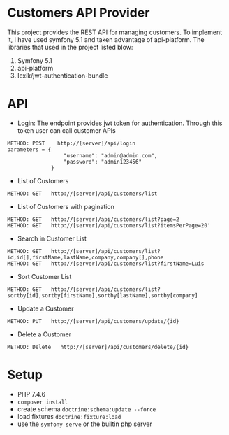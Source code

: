 # Customers API Provider
This project provides the REST API for managing customers. To implement it, I have used symfony 5.1 and taken advantage of api-platform. The libraries that used in the project listed blow: 
1. Symfony 5.1
2. api-platform
3. lexik/jwt-authentication-bundle


# API
- Login: The endpoint provides jwt token for authentication. Through this token user can call customer APIs
```
METHOD: POST    http://[server]/api/login 
parameters = {
                  "username": "admin@admin.com",
                  "password": "admin123456"
              }
```
- List of Customers 
```
METHOD: GET   http://[server]/api/customers/list

```
- List of Customers with pagination
```
METHOD: GET   http://[server]/api/customers/list?page=2
METHOD: GET   http://[server]/api/customers/list?itemsPerPage=20'

```
- Search in Customer List
```
METHOD: GET   http://[server]/api/customers/list?id,id[],firstName,lastName,company,company[],phone
METHOD: GET   http://[server]/api/customers/list?firstName=Luis
```
- Sort Customer List
```
METHOD: GET   http://[server]/api/customers/list?sortby[id],sortby[firstName],sortby[lastName],sortby[company]
```
- Update a Customer
```
METHOD: PUT   http://[server]/api/customers/update/{id}
```
- Delete a Customer
```
METHOD: Delete   http://[server]/api/customers/delete/{id}
```

# Setup
- PHP 7.4.6
- `composer install`
- create schema `doctrine:schema:update --force`
- load fixtures `doctrine:fixture:load`
- use the `symfony serve` or the builtin php server 
